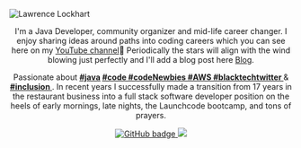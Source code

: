 ![Lawrence Lockhart](https://github.com/onesirian/onesirian/blob/master/linkedinbanner2.png)

<p align="center">I'm a Java Developer, community organizer and mid-life career changer.  I enjoy sharing ideas around paths into coding careers which you can see here on my <a href="https://www.youtube.com/channel/UCj7IUdse32qRfshcBQnm14A?view_as=subscriber">YouTube channel</a>🎥  Periodically the stars will align with the wind blowing just perfectly and I'll add a blog post here <a href="http://justcodealready.blogspot.com/">Blog</a>.</p>

<p align="center">Passionate about 
  <b> 
    <u><a href="https://twitter.com/hashtag/java/">#java</a></u> 
    <u><a href="https://twitter.com/hashtag/code/">#code </a></u> 
    <u><a href="https://twitter.com/hashtag/codenewbies/">#codeNewbies </a></u> 
    <u><a href="https://twitter.com/hashtag/aws/">#AWS </a></u> 
    <u><a href="https://twitter.com/hashtag/blacktechtwitter/">#blacktechtwitter </a></u>
  </b> 
  & 
  <b> 
     <u><a href="https://twitter.com/hashtag/inclusion/">#inclusion </a></u> 
  </b>. 
  In recent years I successfully made a transition from 17 years in the restaurant business into a full stack software developer position on the heels of early mornings, late nights, the Launchcode bootcamp, and tons of prayers. </p>

<p align="center">
  <a href="https://github.com/onesirian?tab=followers">
    <img src="https://img.shields.io/github/followers/onesirian?label=Followers&logo=GitHub&style=for-the-badge" alt="GitHub badge" />
  </a>
  <a href="https://twitter.com/LDLockhartJr">
    <img src="https://img.shields.io/twitter/follow/onesirian?label=Twitter&logo=twitter&style=for-the-badge" />
  </a>
</p>

